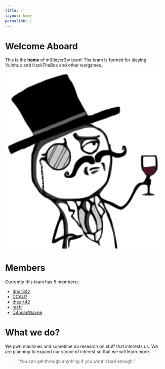 ```yaml
---
title: /
layout: home
permalink: /
---
```


# Welcome Aboard

This is the **home** of m0tleycr3w team! The team is formed for playing Vulnhub and HackTheBox and other wargames.

![](/lulzsec.png)

# Members

Currently this team has 5 members:-

* [4ndr34z](https://twitter.com/4ndr34z) 
* [DCAU7](https://twitter.com/DCAU7)
* [theart42](https://twitter.com/theart42)
* [mzfr](https://twitter.com/0xmzfr)
* [D4mianWayne](https://twitter.com/D4mianWayne)

# What we do?

We pwn machines and sometime do research on stuff that interests us. We are planning to expand our scope of interest so that we will learn more.


>“You can get through anything if you want it bad enough.”
